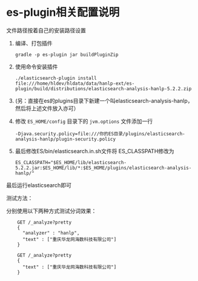 # es-plugin相关配置说明

文件路径按着自己的安装路径设置

1. 编译、打包插件
    
    `gradle -p es-plugin jar buildPluginZip`
    
2. 使用命令安装插件
    
    `./elasticsearch-plugin install file:///home/hldev/hldata/data/hanlp-ext/es-plugin/build/distributions/elasticsearch-analysis-hanlp-5.2.2.zip` 
    
3. (另：直接在es的plugins目录下新建一个叫elasticsearch-analysis-hanlp，然后将上述文件放入亦可）

4. 修改 `ES_HOME/config` 目录下的 `jvm.options` 文件添加一行
    
    `-Djava.security.policy=file:///你的ES目录/plugins/elasticsearch-analysis-hanlp/plugin-security.policy`
    
5. 最后修改ES/bin/elasticsearch.in.sh文件将 ES_CLASSPATH修改为
    
    `ES_CLASSPATH="$ES_HOME/lib/elasticsearch-5.2.2.jar:$ES_HOME/lib/*:$ES_HOME/plugins/elasticsearch-analysis-hanlp/"`
   
最后运行elasticsearch即可

测试方法：

分别使用以下两种方式测试分词效果：

```curl
    GET /_analyze?pretty
    {
      "analyzer" : "hanlp",
      "text" : ["重庆华龙网海数科技有限公司"]
    }
```

```curl
    GET /_analyze?pretty
    {
      "text" : ["重庆华龙网海数科技有限公司"]
    }
```